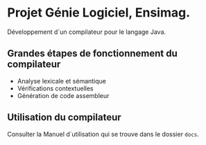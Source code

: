 # Projet Génie Logiciel, Ensimag.

Développement d´un compilateur pour le langage Java.

## Grandes étapes de fonctionnement du compilateur

- Analyse lexicale et sémantique
- Vérifications contextuelles
- Génération de code assembleur

## Utilisation du compilateur

Consulter la Manuel d´utilisation qui se trouve dans le dossier `docs`.

